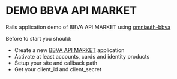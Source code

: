 # DEMO BBVA API MARKET 

Rails application demo of BBVA API MARKET using [omniauth-bbva](https://github.com/the-cocktail/omniauth-bbva)

Before to start you should:
- Create a new [BBVA API MARKET](http://www.bbvaapimarket.com) application
- Activate at least accounts, cards and identity products
- Setup your site and callback path
- Get your client_id and client_secret

